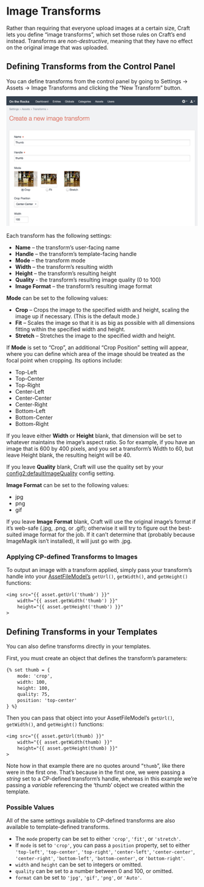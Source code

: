 # Image Transforms

Rather than requiring that everyone upload images at a certain size, Craft lets you define “image transforms”, which set those rules on Craft’s end instead. Transforms are _non-destructive_, meaning that they have no effect on the original image that was uploaded.

## Defining Transforms from the Control Panel

You can define transforms from the control panel by going to Settings → Assets → Image Transforms and clicking the “New Transform” button.

![transform-settings.2x](./images/transform-settings.2x.jpg)

Each transform has the following settings:

* **Name** – the transform’s user-facing name
* **Handle** – the transform’s template-facing handle
* **Mode** – the transform mode
* **Width** – the transform’s resulting width
* **Height** – the transform’s resulting height
* **Quality** - the transform’s resulting image quality (0 to 100)
* **Image Format** – the transform’s resulting image format

**Mode** can be set to the following values:

* **Crop** – Crops the image to the specified width and height, scaling the image up if necessary. (This is the default mode.)
* **Fit**  – Scales the image so that it is as big as possible with all dimensions fitting within the specified width and height.
* **Stretch** – Stretches the image to the specified width and height.

If **Mode** is set to “Crop”, an additional “Crop Position” setting will appear, where you can define which area of the image should be treated as the focal point when cropping. Its options include:

* Top-Left
* Top-Center
* Top-Right
* Center-Left
* Center-Center
* Center-Right
* Bottom-Left
* Bottom-Center
* Bottom-Right

If you leave either **Width** or **Height** blank, that dimension will be set to whatever maintains the image’s aspect ratio. So for example, if you have an image that is 600 by 400 pixels, and you set a transform’s Width to 60, but leave Height blank, the resulting height will be 40.

If you leave **Quality** blank, Craft will use the quality set by your <config2:defaultImageQuality> config setting.

**Image Format** can be set to the following values:

* jpg
* png
* gif

If you leave **Image Format** blank, Craft will use the original image’s format if it’s web-safe (.jpg, .png, or .gif); otherwise it will try to figure out the best-suited image format for the job. If it can’t determine that (probably because ImageMagik isn’t installed), it will just go with .jpg.

### Applying CP-defined Transforms to Images

To output an image with a transform applied, simply pass your transform’s handle into your [AssetFileModel’s](templating/assetfilemodel.md) `getUrl()`, `getWidth()`, and `getHeight()` functions:

```twig
<img src="{{ asset.getUrl('thumb') }}"
    width="{{ asset.getWidth('thumb') }}"
    height="{{ asset.getHeight('thumb') }}"
>
```

## Defining Transforms in your Templates

You can also define transforms directly in your templates.

First, you must create an object that defines the transform’s parameters:

```twig
{% set thumb = {
    mode: 'crop',
    width: 100,
    height: 100,
    quality: 75,
    position: 'top-center'
} %}
```

Then you can pass that object into your AssetFileModel’s `getUrl()`, `getWidth()`, and `getHeight()` functions:

```twig
<img src="{{ asset.getUrl(thumb) }}"
    width="{{ asset.getWidth(thumb) }}"
    height="{{ asset.getHeight(thumb) }}"
>
```

Note how in that example there are no quotes around “`thumb`”, like there were in the first one. That’s because in the first one, we were passing a _string_ set to a CP-defined transform’s handle, whereas in this example we’re passing a _variable_ referencing the ‘thumb’ object we created within the template.

### Possible Values

All of the same settings available to CP-defined transforms are also available to template-defined transforms.

* The `mode` property can be set to either `'crop'`, `'fit'`, or `'stretch'`.
* If `mode` is set to `'crop'`, you can pass a `position` property, set to either `'top-left'`, `'top-center'`, `'top-right'`, `'center-left'`, `'center-center'`, `'center-right'`, `'bottom-left'`, `'bottom-center'`, or `'bottom-right'`.
* `width` and `height` can be set to integers or omitted.
* `quality` can be set to a number between 0 and 100, or omitted.
* `format` can be set to `'jpg'`, `'gif'`, `'png'`, or `'Auto'`.
